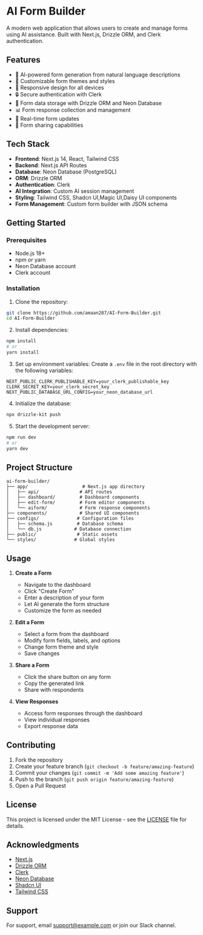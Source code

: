 # AI Form Builder

A modern web application that allows users to create and manage forms using AI assistance. Built with Next.js, Drizzle ORM, and Clerk authentication.

## Features

- 🤖 AI-powered form generation from natural language descriptions
- 🎨 Customizable form themes and styles
- 📱 Responsive design for all devices
- 🔒 Secure authentication with Clerk
- 💾 Form data storage with Drizzle ORM and Neon Database
- 📊 Form response collection and management
- 🔄 Real-time form updates
- 🎯 Form sharing capabilities

## Tech Stack

- **Frontend**: Next.js 14, React, Tailwind CSS
- **Backend**: Next.js API Routes
- **Database**: Neon Database (PostgreSQL)
- **ORM**: Drizzle ORM
- **Authentication**: Clerk
- **AI Integration**: Custom AI session management
- **Styling**: Tailwind CSS, Shadcn UI,Magic UI,Daisy UI components
- **Form Management**: Custom form builder with JSON schema

## Getting Started

### Prerequisites

- Node.js 18+
- npm or yarn
- Neon Database account
- Clerk account

### Installation

1. Clone the repository:

```bash
git clone https://github.com/amaan287/AI-Form-Builder.git
cd AI-Form-Builder
```

2. Install dependencies:

```bash
npm install
# or
yarn install
```

3. Set up environment variables:
   Create a `.env` file in the root directory with the following variables:

```env
NEXT_PUBLIC_CLERK_PUBLISHABLE_KEY=your_clerk_publishable_key
CLERK_SECRET_KEY=your_clerk_secret_key
NEXT_PUBLIC_DATABASE_URL_CONFIG=your_neon_database_url
```

4. Initialize the database:

```bash
npx drizzle-kit push
```

5. Start the development server:

```bash
npm run dev
# or
yarn dev
```

## Project Structure

```
ai-form-builder/
├── app/                    # Next.js app directory
│   ├── api/               # API routes
│   ├── dashboard/         # Dashboard components
│   ├── edit-form/         # Form editor components
│   └── aiform/            # Form response components
├── components/            # Shared UI components
├── configs/              # Configuration files
│   ├── schema.js         # Database schema
│   └── db.js            # Database connection
├── public/               # Static assets
└── styles/              # Global styles
```

## Usage

1. **Create a Form**

   - Navigate to the dashboard
   - Click "Create Form"
   - Enter a description of your form
   - Let AI generate the form structure
   - Customize the form as needed

2. **Edit a Form**

   - Select a form from the dashboard
   - Modify form fields, labels, and options
   - Change form theme and style
   - Save changes

3. **Share a Form**

   - Click the share button on any form
   - Copy the generated link
   - Share with respondents

4. **View Responses**
   - Access form responses through the dashboard
   - View individual responses
   - Export response data

## Contributing

1. Fork the repository
2. Create your feature branch (`git checkout -b feature/amazing-feature`)
3. Commit your changes (`git commit -m 'Add some amazing feature'`)
4. Push to the branch (`git push origin feature/amazing-feature`)
5. Open a Pull Request

## License

This project is licensed under the MIT License - see the [LICENSE](LICENSE) file for details.

## Acknowledgments

- [Next.js](https://nextjs.org/)
- [Drizzle ORM](https://orm.drizzle.team/)
- [Clerk](https://clerk.com/)
- [Neon Database](https://neon.tech/)
- [Shadcn UI](https://ui.shadcn.com/)
- [Tailwind CSS](https://tailwindcss.com/)

## Support

For support, email support@example.com or join our Slack channel.
